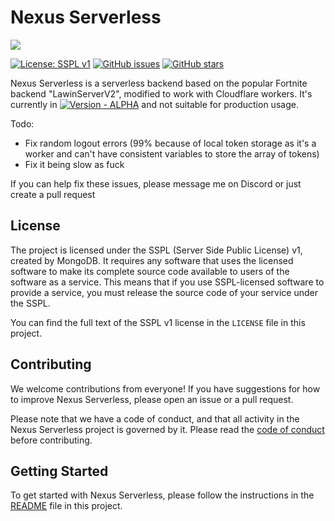 # Nexus Serverless

<img src="https://camo.githubusercontent.com/3cfa16e48affed3aa466ef01e32b1a5089816ca4dd4e6de5d30cda7238ef9ba8/68747470733a2f2f692e696d6775722e636f6d2f3938614f68627a2e706e67"/>

[![License: SSPL v1](https://img.shields.io/badge/License-SSPL%20v1-blue.svg)](https://www.mongodb.com/licensing/server-side-public-license)
[![GitHub issues](https://img.shields.io/github/issues/SkynetFN/NexusHono)](https://github.com/SkynetFN/NexusHono/issues)
[![GitHub stars](https://img.shields.io/github/stars/SkynetFN/NexusHono)](https://github.com/SkynetFN/NexusHono/stargazers)

Nexus Serverless is a serverless backend based on the popular Fortnite backend "LawinServerV2", modified to work with Cloudflare workers. It's currently in [![Version - ALPHA](https://img.shields.io/badge/Version-ALPHA-ed3939)](https://) and not suitable for production usage.

Todo:

- Fix random logout errors (99% because of local token storage as it's a worker and can't have consistent variables to store the array of tokens)
- Fix it being slow as fuck

If you can help fix these issues, please message me on Discord or just create a pull request

## License

The project is licensed under the SSPL (Server Side Public License) v1, created by MongoDB. It requires any software that uses the licensed software to make its complete source code available to users of the software as a service. This means that if you use SSPL-licensed software to provide a service, you must release the source code of your service under the SSPL.

You can find the full text of the SSPL v1 license in the `LICENSE` file in this project.

## Contributing

We welcome contributions from everyone! If you have suggestions for how to improve Nexus Serverless, please open an issue or a pull request.

Please note that we have a code of conduct, and that all activity in the Nexus Serverless project is governed by it. Please read the [code of conduct](CODE_OF_CONDUCT.md) before contributing.
## Getting Started

To get started with Nexus Serverless, please follow the instructions in the [README](https://github.com/NexusFN-io/NexusServerless/blob/main/SETUP.md) file in this project.


